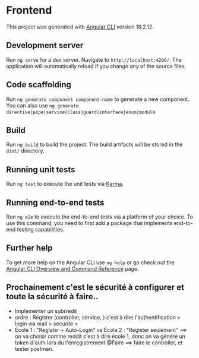 # Frontend

This project was generated with [Angular CLI](https://github.com/angular/angular-cli) version 18.2.12.

## Development server

Run `ng serve` for a dev server. Navigate to `http://localhost:4200/`. The application will automatically reload if you change any of the source files.

## Code scaffolding

Run `ng generate component component-name` to generate a new component. You can also use `ng generate directive|pipe|service|class|guard|interface|enum|module`.

## Build

Run `ng build` to build the project. The build artifacts will be stored in the `dist/` directory.

## Running unit tests

Run `ng test` to execute the unit tests via [Karma](https://karma-runner.github.io).

## Running end-to-end tests

Run `ng e2e` to execute the end-to-end tests via a platform of your choice. To use this command, you need to first add a package that implements end-to-end testing capabilities.

## Further help

To get more help on the Angular CLI use `ng help` or go check out the [Angular CLI Overview and Command Reference](https://angular.dev/tools/cli) page.


## Prochainement c'est le sécurité à configurer et toute la sécurité à faire..
 - Implementer un subrredit
 - ordre : Register (controller, service, ) c'est à dire l'authentification > login via mail > securite >
 - École 1 : "Register + Auto-Login" vs École 2 : "Register seulement" 
          ==> on va choisir comme reddit c'est à dire école 1, donc on va généré un token d'auth lors du l'enregistrement
@Faire ==> faire le controller, et tester postman.